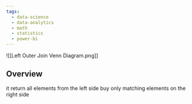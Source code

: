 ```yaml
---
tags:
  - data-science
  - data-analytics
  - math
  - statistics
  - power-bi
---
```

![[Left Outer Join Venn Diagram.png]]

## Overview
it return all elements from the left side buy only matching elements on the right side